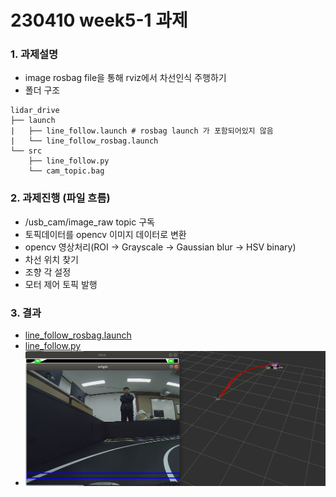 # 230410 week5-1 과제

### 1. 과제설명
- image rosbag file을 통해 rviz에서 차선인식 주행하기 
- 폴더 구조

```shell
lidar_drive
├── launch
|   ├── line_follow.launch # rosbag launch 가 포함되어있지 않음
|   └── line_follow_rosbag.launch
└── src
    ├── line_follow.py
    └── cam_topic.bag
```

### 2. 과제진행 (파일 흐름)
- /usb_cam/image_raw topic 구독
- 토픽데이터를 opencv 이미지 데이터로 변환
- opencv 영상처리(ROI -> Grayscale -> Gaussian blur -> HSV binary)
- 차선 위치 찾기
- 조향 각 설정
- 모터 제어 토픽 발행


### 3. 결과
- [line_follow_rosbag.launch](./launch/line_follow_rosbag.launch)
- [line_follow.py](./src/line_follow.py)
- ![image](./img/5-1.png)


